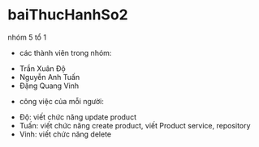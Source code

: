 # baiThucHanhSo2
nhóm 5 tổ 1
- các thành viên trong nhóm:
+ Trần Xuân Độ
+ Nguyễn Anh Tuấn
+ Đặng Quang Vinh
- công việc của mỗi người:
+ Độ: viết chức năng update product
+ Tuấn: viết chức năng create product, viết Product service, repository
+ Vinh: viết chức năng delete
